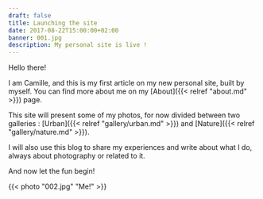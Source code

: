 ```yaml
---
draft: false
title: Launching the site
date: 2017-08-22T15:00:00+02:00
banner: 001.jpg
description: My personal site is live !
---
```


Hello there!

I am Camille, and this is my first article on my new personal site, built by myself. You can find more about me on my [About]({{< relref "about.md" >}}) page.

This site will present some of my photos, for now divided between two galleries : [Urban]({{< relref "gallery/urban.md" >}}) and [Nature]({{< relref "gallery/nature.md" >}}).

I will also use this blog to share my experiences and write about what I do, always about photography or related to it.

And now let the fun begin!

{{< photo "002.jpg" "Me!" >}}
